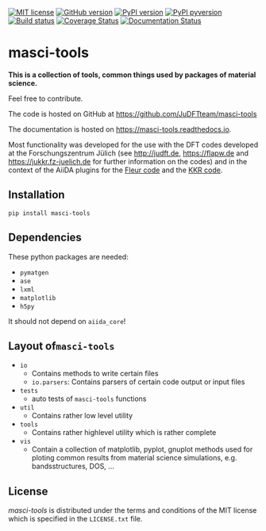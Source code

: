 [![MIT license](https://img.shields.io/badge/license-MIT-blue.svg)](LICENSE)
[![GitHub version](https://img.shields.io/github/v/tag/JuDFTTeam/masci-tools?include_prereleases&label=GitHub%20version&logo=GitHub)](https://github.com/JuDFTteam/masci-tools/releases)
[![PyPI version](https://img.shields.io/pypi/v/masci-tools)](https://pypi.org/project/masci-tools/)
[![PyPI pyversion](https://img.shields.io/pypi/pyversions/masci-tools)](https://pypi.org/project/masci-tools/)
[![Build status](https://github.com/JuDFTteam/masci-tools/workflows/masci-tools/badge.svg?branch=develop&event=push)](https://github.com/JuDFTteam/masci-tools/actions)
[![Coverage Status](https://codecov.io/gh/JuDFTteam/masci-tools/branch/develop/graph/badge.svg)](https://codecov.io/gh/JuDFTteam/masci-tools)
[![Documentation Status](https://readthedocs.org/projects/masci-tools/badge/?version=latest)](https://masci-tools.readthedocs.io/en/latest/?badge=latest)




# masci-tools

**This is a collection of tools, common things used by packages of material science.**

Feel free to contribute.

The code is hosted on GitHub at
<https://github.com/JuDFTteam/masci-tools>

The documentation is hosted on https://masci-tools.readthedocs.io.

Most functionality was developed for the use with the DFT codes developed at the Forschungszentrum Jülich (see <http://judft.de>, <https://flapw.de> and <https://jukkr.fz-juelich.de> for further information on the codes) and in the context of the AiiDA plugins for the [Fleur code](https://github.com/JuDFTteam/aiida-fleur) and the [KKR code](https://github.com/JuDFTteam/aiida-kkr).

## Installation

```
pip install masci-tools
```

## Dependencies

These python packages are needed:
* `pymatgen`
* `ase`
* `lxml`
* `matplotlib`
* `h5py`

It should not depend on `aiida_core`!

## Layout of`masci-tools`

* `io`
    * Contains methods to write certain files
    * `io.parsers`: Contains parsers of certain code output or input files
* `tests`
    * auto tests of `masci-tools` functions
* `util`
    * Contains rather low level utility
* `tools`
    * Contains rather highlevel utility which is rather complete
* `vis`
    * Contain a collection of matplotlib, pyplot, gnuplot methods used for ploting common results from material science simulations, e.g. bandsstructures, DOS, ... 

## License


*masci-tools* is distributed under the terms and conditions of the MIT license which is specified in the `LICENSE.txt` file.
